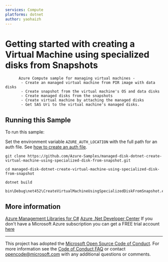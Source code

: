 ```yaml
---
services: Compute
platforms: dotnet
author: yaohaizh
---
```


# Getting started with creating a Virtual Machine using specialized disks from Snapshots #

          Azure Compute sample for managing virtual machines -
           - Create an managed virtual machine from PIR image with data disks
           - Create snapshot from the virtual machine's OS and data disks
           - Create managed disks from the snapshots
           - Create virtual machine by attaching the managed disks
           - Get SAS Uri to the virtual machine's managed disks.


## Running this Sample ##

To run this sample:

Set the environment variable `AZURE_AUTH_LOCATION` with the full path for an auth file. See [how to create an auth file](https://github.com/Azure/azure-libraries-for-net/blob/master/AUTH.md).

    git clone https://github.com/Azure-Samples/managed-disk-dotnet-create-virtual-machine-using-specialized-disk-from-snapshot.git

    cd managed-disk-dotnet-create-virtual-machine-using-specialized-disk-from-snapshot
  
    dotnet build
    
    bin\Debug\net452\CreateVirtualMachineUsingSpecializedDiskFromSnapshot.exe

## More information ##

[Azure Management Libraries for C#](https://github.com/Azure/azure-sdk-for-net/tree/Fluent)
[Azure .Net Developer Center](https://azure.microsoft.com/en-us/develop/net/)
If you don't have a Microsoft Azure subscription you can get a FREE trial account [here](http://go.microsoft.com/fwlink/?LinkId=330212)

---

This project has adopted the [Microsoft Open Source Code of Conduct](https://opensource.microsoft.com/codeofconduct/). For more information see the [Code of Conduct FAQ](https://opensource.microsoft.com/codeofconduct/faq/) or contact [opencode@microsoft.com](mailto:opencode@microsoft.com) with any additional questions or comments.
